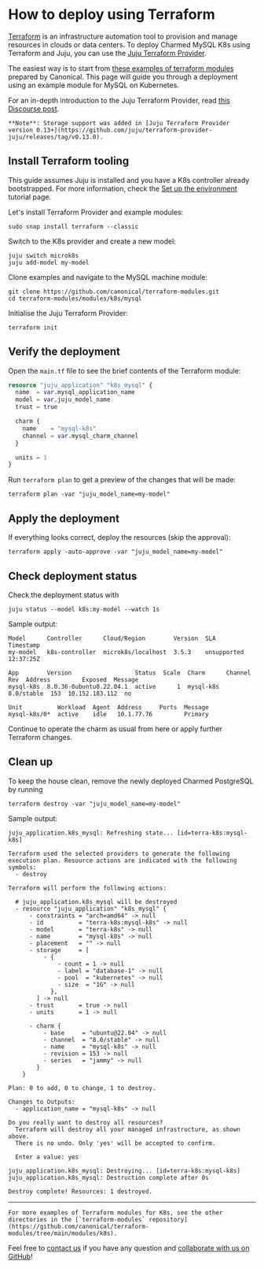 # How to deploy using Terraform

[Terraform](https://www.terraform.io/) is an infrastructure automation tool to provision and manage resources in clouds or data centers. To deploy Charmed MySQL K8s using Terraform and Juju, you can use the [Juju Terraform Provider](https://registry.terraform.io/providers/juju/juju/latest). 

The easiest way is to start from [these examples of terraform modules](https://github.com/canonical/terraform-modules) prepared by Canonical. This page will guide you through a deployment using an example module for MySQL on Kubernetes.

For an in-depth introduction to the Juju Terraform Provider, read [this Discourse post](https://discourse.charmhub.io/t/6939).

```{note}
**Note**: Storage support was added in [Juju Terraform Provider version 0.13+](https://github.com/juju/terraform-provider-juju/releases/tag/v0.13.0).
```

## Install Terraform tooling

This guide assumes Juju is installed and you have a K8s controller already bootstrapped. For more information, check the [Set up the environment](/tutorial/1-set-up-the-environment) tutorial page.

Let's install Terraform Provider and example modules:
```shell
sudo snap install terraform --classic
```
Switch to the K8s provider and create a new model:
```shell
juju switch microk8s
juju add-model my-model
```
Clone examples and navigate to the MySQL machine module:
```shell
git clone https://github.com/canonical/terraform-modules.git
cd terraform-modules/modules/k8s/mysql
```

Initialise the Juju Terraform Provider:
```shell
terraform init
```

## Verify the deployment

Open the `main.tf` file to see the brief contents of the Terraform module:

```tf
resource "juju_application" "k8s_mysql" {
  name  = var.mysql_application_name
  model = var.juju_model_name
  trust = true

  charm {
    name    = "mysql-k8s"
    channel = var.mysql_charm_channel
  }

  units = 1
}
```

Run `terraform plan` to get a preview of the changes that will be made:

```shell
terraform plan -var "juju_model_name=my-model"
```

## Apply the deployment

If everything looks correct, deploy the resources (skip the approval):

```shell
terraform apply -auto-approve -var "juju_model_name=my-model"
```

## Check deployment status

Check the deployment status with 

```shell
juju status --model k8s:my-model --watch 1s
```

Sample output:

```shell
Model      Controller      Cloud/Region        Version  SLA          Timestamp
my-model   k8s-controller  microk8s/localhost  3.5.3    unsupported  12:37:25Z

App        Version                  Status  Scale  Charm      Channel     Rev  Address         Exposed  Message
mysql-k8s  8.0.36-0ubuntu0.22.04.1  active      1  mysql-k8s  8.0/stable  153  10.152.183.112  no

Unit          Workload  Agent  Address     Ports  Message
mysql-k8s/0*  active    idle   10.1.77.76         Primary

```

Continue to operate the charm as usual from here or apply further Terraform changes.

## Clean up

To keep the house clean, remove the newly deployed Charmed PostgreSQL by running
```shell
terraform destroy -var "juju_model_name=my-model"
```

Sample output:
```shell
juju_application.k8s_mysql: Refreshing state... [id=terra-k8s:mysql-k8s]

Terraform used the selected providers to generate the following execution plan. Resource actions are indicated with the following symbols:
  - destroy

Terraform will perform the following actions:

  # juju_application.k8s_mysql will be destroyed
  - resource "juju_application" "k8s_mysql" {
      - constraints = "arch=amd64" -> null
      - id          = "terra-k8s:mysql-k8s" -> null
      - model       = "terra-k8s" -> null
      - name        = "mysql-k8s" -> null
      - placement   = "" -> null
      - storage     = [
          - {
              - count = 1 -> null
              - label = "database-1" -> null
              - pool  = "kubernetes" -> null
              - size  = "1G" -> null
            },
        ] -> null
      - trust       = true -> null
      - units       = 1 -> null

      - charm {
          - base     = "ubuntu@22.04" -> null
          - channel  = "8.0/stable" -> null
          - name     = "mysql-k8s" -> null
          - revision = 153 -> null
          - series   = "jammy" -> null
        }
    }

Plan: 0 to add, 0 to change, 1 to destroy.

Changes to Outputs:
  - application_name = "mysql-k8s" -> null

Do you really want to destroy all resources?
  Terraform will destroy all your managed infrastructure, as shown above.
  There is no undo. Only 'yes' will be accepted to confirm.

  Enter a value: yes

juju_application.k8s_mysql: Destroying... [id=terra-k8s:mysql-k8s]
juju_application.k8s_mysql: Destruction complete after 0s

Destroy complete! Resources: 1 destroyed.
```
---

```{note}
For more examples of Terraform modules for K8s, see the other directories in the [`terraform-modules` repository](https://github.com/canonical/terraform-modules/tree/main/modules/k8s).
```

Feel free to [contact us](/reference/contacts) if you have any question and [collaborate with us on GitHub](https://github.com/canonical/terraform-modules)!

